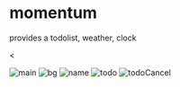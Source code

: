 # momentum
provides a todolist, weather, clock

<

![main](https://user-images.githubusercontent.com/66048317/94375223-216f8b80-014d-11eb-837a-be38963e9008.jpg)
![bg](https://user-images.githubusercontent.com/66048317/94375229-2af8f380-014d-11eb-9a95-40d2ab46486a.jpg)
![name](https://user-images.githubusercontent.com/66048317/94375233-30563e00-014d-11eb-9103-b8fa1c8e4a7a.jpg)
![todo](https://user-images.githubusercontent.com/66048317/94375235-32b89800-014d-11eb-9c31-ef7e0142f884.jpg)
![todoCancel](https://user-images.githubusercontent.com/66048317/94375236-35b38880-014d-11eb-808b-9db8e6fcfceb.jpg)
